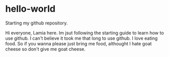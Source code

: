 # hello-world
Starting my github repository.

Hi everyone,
Lamia here. Im jsut following the starting guide to learn how to use github. I can't believe it took me that long to use github.
I love eating food. So if you wanna please just bring me food, althought I hate goat cheese so don't give me goat cheese.
